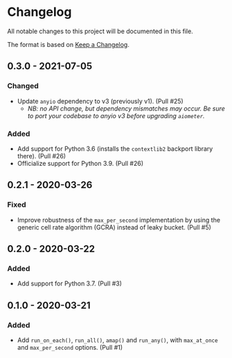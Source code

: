 # Changelog

All notable changes to this project will be documented in this file.

The format is based on [Keep a Changelog](https://keepachangelog.com/en/1.0.0/).

## 0.3.0 - 2021-07-05

### Changed

- Update `anyio` dependency to v3 (previously v1). (Pull #25)
  - _NB: no API change, but dependency mismatches may occur. Be sure to port your codebase to anyio v3 before upgrading `aiometer`._

### Added

- Add support for Python 3.6 (installs the `contextlib2` backport library there). (Pull #26)
- Officialize support for Python 3.9. (Pull #26)

## 0.2.1 - 2020-03-26

### Fixed

- Improve robustness of the `max_per_second` implementation by using the generic cell rate algorithm (GCRA) instead of leaky bucket. (Pull #5)

## 0.2.0 - 2020-03-22

### Added

- Add support for Python 3.7. (Pull #3)

## 0.1.0 - 2020-03-21

### Added

- Add `run_on_each()`, `run_all()`, `amap()` and `run_any()`, with `max_at_once` and `max_per_second` options. (Pull #1)
